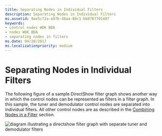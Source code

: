 ```yaml
---
title: Separating Nodes in Individual Filters
description: Separating Nodes in Individual Filters
ms.assetid: 9ae5c72a-a97b-48aa-80c1-bb8767701497
keywords:
- control nodes WDK BDA
- nodes WDK BDA
- separating nodes in filters
ms.date: 04/20/2017
ms.localizationpriority: medium
---
```


# Separating Nodes in Individual Filters





The following figure of a sample DirectShow filter graph shows another way in which the control nodes can be represented as filters in a filter graph. In this sample, the tuner and demodulator control nodes are separated into individual filters. All other control nodes are as described in the [Combining Nodes in a Filter](combining-nodes-in-a-filter.md) section.

![diagram illustrating a directshow filter graph with separate tuner and demodulator filters](images/smpdshw2.png)

 

 




